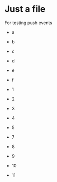 Just a file
===========

For testing push events

- a
- b
- c
- d
- e
- f


- 1
- 2
- 3
- 4
- 5
- 7
- 8
- 9
- 10
- 11
